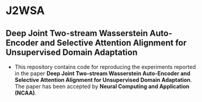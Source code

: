 # J2WSA
## Deep Joint Two-stream Wasserstein Auto-Encoder and Selective Attention Alignment for Unsupervised Domain Adaptation

* This repository contains code for reproducing the experiments reported in the paper **Deep Joint Two-stream Wasserstein Auto-Encoder and Selective Attention Alignment for Unsupervised Domain Adaptation**. The paper has been accepted by **Neural Computing and Application (NCAA)**.
